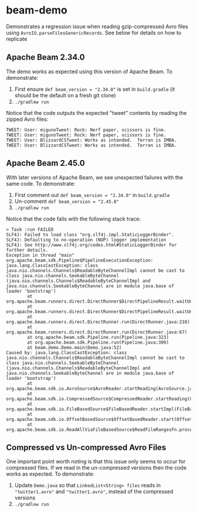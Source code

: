 # beam-demo
Demonstrates a regression issue when reading gzip-compressed Avro files using `AvroIO.parseFilesGenericRecords`. See below for details on how to replicate

## Apache Beam 2.34.0
The demo works as expected using this version of Apache Beam. To demonstrate:

1. First ensure `def beam_version = "2.34.0"` is set in `build.gradle` (it should be the default on a fresh git clone)
2. ```./gradlew run```

Notice that the code outputs the expected "tweet" contents by reading the zipped Avro files:

```
TWEET: User: migunoTweet: Rock: Nerf paper, scissors is fine.
TWEET: User: migunoTweet: Rock: Nerf paper, scissors is fine.
TWEET: User: BlizzardCSTweet: Works as intended.  Terran is IMBA.
TWEET: User: BlizzardCSTweet: Works as intended.  Terran is IMBA.
```

## Apache Beam 2.45.0
With later versions of Apache Beam, we see unexpected failures with the same code. To demonstrate:

1. First comment out `def beam_version = "2.34.0"` in `build.gradle`
2. Un-comment `def beam_version = "2.45.0"`
3. ```./gradlew run```

Notice that the code fails with the following stack trace:

```
> Task :run FAILED
SLF4J: Failed to load class "org.slf4j.impl.StaticLoggerBinder".
SLF4J: Defaulting to no-operation (NOP) logger implementation
SLF4J: See http://www.slf4j.org/codes.html#StaticLoggerBinder for further details.
Exception in thread "main" org.apache.beam.sdk.Pipeline$PipelineExecutionException: java.lang.ClassCastException: class java.nio.channels.Channels$ReadableByteChannelImpl cannot be cast to class java.nio.channels.SeekableByteChannel (java.nio.channels.Channels$ReadableByteChannelImpl and java.nio.channels.SeekableByteChannel are in module java.base of loader 'bootstrap')
        at org.apache.beam.runners.direct.DirectRunner$DirectPipelineResult.waitUntilFinish(DirectRunner.java:374)
        at org.apache.beam.runners.direct.DirectRunner$DirectPipelineResult.waitUntilFinish(DirectRunner.java:342)
        at org.apache.beam.runners.direct.DirectRunner.run(DirectRunner.java:218)
        at org.apache.beam.runners.direct.DirectRunner.run(DirectRunner.java:67)
        at org.apache.beam.sdk.Pipeline.run(Pipeline.java:323)
        at org.apache.beam.sdk.Pipeline.run(Pipeline.java:309)
        at beam.demo.Demo.main(Demo.java:52)
Caused by: java.lang.ClassCastException: class java.nio.channels.Channels$ReadableByteChannelImpl cannot be cast to class java.nio.channels.SeekableByteChannel (java.nio.channels.Channels$ReadableByteChannelImpl and java.nio.channels.SeekableByteChannel are in module java.base of loader 'bootstrap')
        at org.apache.beam.sdk.io.AvroSource$AvroReader.startReading(AvroSource.java:743)
        at org.apache.beam.sdk.io.CompressedSource$CompressedReader.startReading(CompressedSource.java:449)
        at org.apache.beam.sdk.io.FileBasedSource$FileBasedReader.startImpl(FileBasedSource.java:479)
        at org.apache.beam.sdk.io.OffsetBasedSource$OffsetBasedReader.start(OffsetBasedSource.java:252)
        at org.apache.beam.sdk.io.ReadAllViaFileBasedSource$ReadFileRangesFn.process(ReadAllViaFileBasedSource.java:140)
```

## Compressed vs Un-compressed Avro Files
One important point worth noting is that this issue only seems to occur for compressed files. If we read in the un-compressed versions then the code works as expected. To demonstrate:
1. Update `Demo.java` so that `LinkedList<String> files` reads in `"twitter1.avro"` and `"twitter1.avro"`, instead of the compressed versions
2. ```./gradlew run```